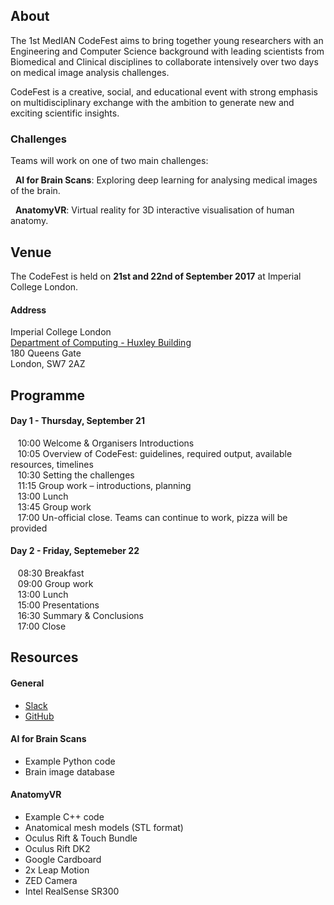 ## About

The 1st MedIAN CodeFest aims to bring together young researchers with an Engineering and Computer Science background with leading scientists from Biomedical and Clinical disciplines to collaborate intensively over two days on medical image analysis challenges. 

CodeFest is a creative, social, and educational event with strong emphasis on multidisciplinary exchange with the ambition to generate new and exciting scientific insights.

### Challenges

Teams will work on one of two main challenges:

&nbsp;&nbsp;**AI for Brain Scans**: Exploring deep learning for analysing medical images of the brain.

&nbsp;&nbsp;**AnatomyVR**: Virtual reality for 3D interactive visualisation of human anatomy.

## Venue

The CodeFest is held on **21st and 22nd of September 2017** at Imperial College London.

#### Address
Imperial College London  
[Department of Computing - Huxley Building](http://www.imperial.ac.uk/computing/about/getting-here/)  
180 Queens Gate  
London, SW7 2AZ

## Programme

#### Day 1 - Thursday, September 21
&nbsp;&nbsp;&nbsp;10:00 Welcome & Organisers Introductions  
&nbsp;&nbsp;&nbsp;10:05 Overview of CodeFest: guidelines, required output, available resources, timelines  
&nbsp;&nbsp;&nbsp;10:30 Setting the challenges  
&nbsp;&nbsp;&nbsp;11:15 Group work – introductions, planning  
&nbsp;&nbsp;&nbsp;13:00 Lunch  
&nbsp;&nbsp;&nbsp;13:45 Group work  
&nbsp;&nbsp;&nbsp;17:00 Un-official close. Teams can continue to work, pizza will be provided

#### Day 2 - Friday, Septemeber 22
&nbsp;&nbsp;&nbsp;08:30 Breakfast  
&nbsp;&nbsp;&nbsp;09:00 Group work  
&nbsp;&nbsp;&nbsp;13:00 Lunch  
&nbsp;&nbsp;&nbsp;15:00 Presentations  
&nbsp;&nbsp;&nbsp;16:30 Summary & Conclusions  
&nbsp;&nbsp;&nbsp;17:00 Close

## Resources

#### General
* [Slack](https://median-codefest.slack.com)
* [GitHub](https://github.com/median-codefest)

#### AI for Brain Scans
* Example Python code
* Brain image database

#### AnatomyVR
* Example C++ code
* Anatomical mesh models (STL format)
* Oculus Rift & Touch Bundle
* Oculus Rift DK2
* Google Cardboard
* 2x Leap Motion
* ZED Camera
* Intel RealSense SR300
